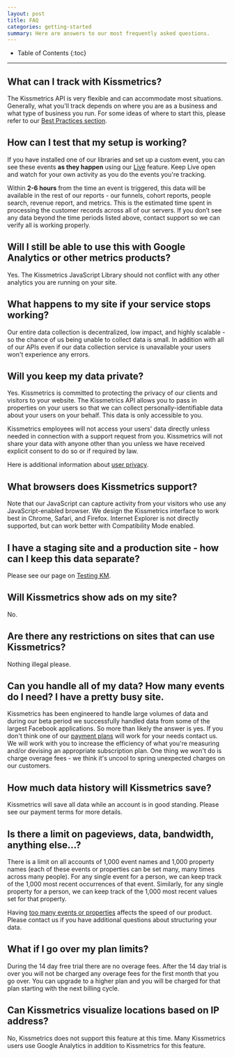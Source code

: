 ```yaml
---
layout: post
title: FAQ
categories: getting-started
summary: Here are answers to our most frequently asked questions.
---
```

* Table of Contents
{:toc}
* * *

## What can I track with Kissmetrics?

The Kissmetrics API is very flexible and can accommodate most situations. Generally, what you'll track depends on where you are as a business and what type of business you run. For some ideas of where to start this, please refer to our [Best Practices section][best-practices].

## How can I test that my setup is working?

If you have installed one of our libraries and set up a custom event, you can see these events **as they happen** using our [Live][live] feature. Keep Live open and watch for your own activity as you do the events you're tracking.

Within **2-6 hours** from the time an event is triggered, this data will be available in the rest of our reports - our funnels, cohort reports, people search, revenue report, and metrics. This is the estimated time spent in processing the customer records across all of our servers. If you don’t see any data beyond the time periods listed above, contact support so we can verify all is working properly.

## Will I still be able to use this with Google Analytics or other metrics products?

Yes. The Kissmetrics JavaScript Library should not conflict with any other analytics you are running on your site.

## What happens to my site if your service stops working?

Our entire data collection is decentralized, low impact, and highly scalable - so the chance of us being unable to collect data is small. In addition with all of our APIs even if our data collection service is unavailable your users won't experience any errors.

## Will you keep my data private?

Yes. Kissmetrics is committed to protecting the privacy of our clients and visitors to your website. The Kissmetrics API allows you to pass in properties on your users so that we can collect personally-identifiable data about your users on your behalf. This data is only accessible to you.

Kissmetrics employees will not access your users' data directly unless needed in connection with a support request from you. Kissmetrics will not share your data with anyone other than you unless we have received explicit consent to do so or if required by law.

Here is additional information about [user privacy][privacy].

## What browsers does Kissmetrics support?

Note that our JavaScript can capture activity from your visitors who use any JavaScript-enabled browser. We design the Kissmetrics interface to work best in Chrome, Safari, and Firefox. Internet Explorer is not directly supported, but can work better with Compatibility Mode enabled.

## I have a staging site and a production site - how can I keep this data separate?

Please see our page on [Testing KM][testing].

## Will Kissmetrics show ads on my site?

No.

## Are there any restrictions on sites that can use Kissmetrics?

Nothing illegal please.

## Can you handle all of my data? How many events do I need?  I have a pretty busy site.

Kissmetrics has been engineered to handle large volumes of data and during our beta period we successfully handled data from some of the largest Facebook applications. So more than likely the answer is yes. If you don't think one of our [payment plans][pricing] will work for your needs contact us. We will work with you to increase the efficiency of what you're measuring and/or devising an appropriate subscription plan.  One thing we won't do is charge overage fees - we think it's uncool to spring unexpected charges on our customers.

## How much data history will Kissmetrics save?

Kissmetrics will save all data while an account is in good standing. Please see our payment terms for more details.

## Is there a limit on pageviews, data, bandwidth, anything else...?

There is a limit on all accounts of 1,000 event names and 1,000 property names (each of these events or properties can be set many, many times across many people). For any single event for a person, we can keep track of the 1,000 most recent occurrences of that event. Similarly, for any single property for a person, we can keep track of the 1,000 most recent values set for that property.

Having [too many events or properties][too-many] affects the speed of our product. Please contact us if you have additional questions about structuring your data.

## What if I go over my plan limits?

During the 14 day free trial there are no overage fees. After the 14 day trial is over you will not be charged any overage fees for the first month that you go over. You can upgrade to a higher plan and you will be charged for that plan starting with the next billing cycle.

## Can Kissmetrics visualize locations based on IP address?

No, Kissmetrics does not support this feature at this time. Many Kissmetrics users use Google Analytics in addition to Kissmetrics for this feature.

[live]: /tools/live
[getting-started]: /getting-started
[best-practices]: /best-practices
[pricing]: http://www.kissmetrics.com/pricing
[pep]: /getting-started/people-events-properties
[integration]: https://app.kissmetrics.com/integration
[evlib]: https://app.kissmetrics.com/wizard
[methods]: http://support.kissmetrics.com/apis/common-methods
[testing]: /getting-started/testing-km
[privacy]: /misc/user-privacy
[too-many]: /troubleshooting/too-many-event-names
